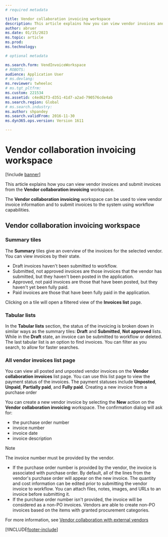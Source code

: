 ```yaml
---
# required metadata

title: Vendor collaboration invoicing workspace
description: This article explains how you can view vendor invoices and submit invoices from the vendor collaboration invoicing workspace.
author: abruer
ms.date: 01/15/2023
ms.topic: article
ms.prod: 
ms.technology: 

# optional metadata

ms.search.form: VendInvoiceWorkspace 
# ROBOTS: 
audience: Application User
# ms.devlang: 
ms.reviewer: twheeloc
# ms.tgt_pltfrm: 
ms.custom: 221534
ms.assetid: c4ed62f3-d351-41d7-a2ad-790576cde4ab
ms.search.region: Global
# ms.search.industry: 
ms.author: shpandey
ms.search.validFrom: 2016-11-30
ms.dyn365.ops.version: Version 1611

---
```


# Vendor collaboration invoicing workspace

[!include [banner](../includes/banner.md)]

This article explains how you can view vendor invoices and submit invoices from the **Vendor collaboration invoicing** workspace.

The **Vendor collaboration invoicing** workspace can be used to view vendor invoice information and to submit invoices to the system using workflow capabilities.


## Vendor collaboration invoicing workspace

### Summary tiles

The **Summary** tiles give an overview of the invoices for the selected vendor. You can view invoices by their state.
-   Draft invoices haven't been submitted to workflow.
-   Submitted, not approved invoices are those invoices that the vendor has submitted, but they haven't been posted in the application.
-   Approved, not paid invoices are those that have been posted, but they haven't yet been fully paid.
-   Paid invoices are those that have been fully paid in the application.

Clicking on a tile will open a filtered view of the **Invoices list** page.

### Tabular lists

In the **Tabular lists** section, the status of the invoicing is broken down in similar ways as the summary tiles: **Draft** and **Submitted**, **Not approved** lists. While in the **Draft** state, an invoice can be submitted to workflow or deleted. The last tabular list is an option to find invoices. You can filter as you search, to allow for faster searches.

### All vendor invoices list page

You can view all posted and unposted vendor invoices on the **Vendor collaboration invoices** list page. You can use this list page to view the payment status of the invoices. The payment statuses include **Unposted**, **Unpaid**, **Partially paid**, and **Fully paid**.
Creating a new invoice from a purchase order

You can create a new vendor invoice by selecting the **New** action on the **Vendor collaboration invoicing** workspace. 
The confirmation dialog will ask for: 
 - the purchase order number 
 - invoice number 
 - invoice date 
 - invoice description

>[!NOTE] 
>The invoice number must be provided by the vendor.


-   If the purchase order number is provided by the vendor, the invoice is associated with purchase order. By default, all of the lines from the vendor's purchase order will appear on the new invoice. The quantity and cost information can be edited prior to submitting the vendor invoice to workflow. You can attach files, notes, images, and URLs to an invoice before submitting it.
-   If the purchase order number isn't provided, the invoice will be considered as a non-PO invoices. Vendors are able to create non-PO invoices based on the items with granted procurement categories. 


For more information, see [Vendor collaboration with external vendors](../../supply-chain/procurement/vendor-collaboration-work-external-vendors.md)





[!INCLUDE[footer-include](../../includes/footer-banner.md)]
